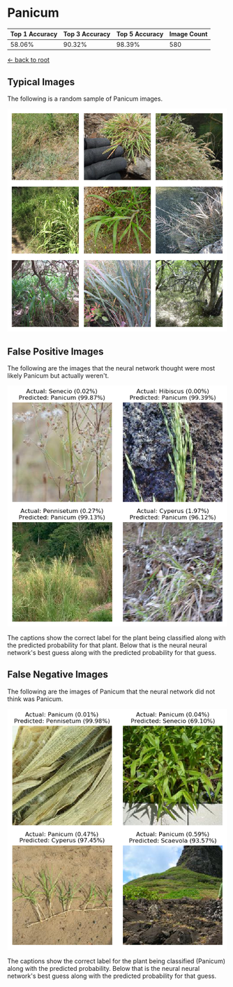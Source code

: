 
# Panicum

| Top 1 Accuracy | Top 3 Accuracy | Top 5 Accuracy | Image Count | 
| --- | --- | --- | --- |
| 58.06% | 90.32% | 98.39% | 580 | 

[← back to root](https://github.com/HACC2018/ohia.ai#results)

## Typical Images
The following is a random sample of Panicum images.
<p align="center"> <img src="../../../figures/typical/Panicum.png?raw=true"> </p>

## False Positive Images
The following are the images that the neural network thought were most likely Panicum but actually weren't.  
<p align="center"> <img src="../../../figures/false_positives/Panicum.png?raw=true"> </p>
The captions show the correct label for the plant being classified along with the predicted probability for that plant.  Below that is the neural neural network's best guess along with the predicted probability for that guess.

## False Negative Images
The following are the images of Panicum that the neural network did not think was Panicum.  
<p align="center"> <img src="../../../figures/false_negatives/Panicum.png?raw=true"> </p>
The captions show the correct label for the plant being classified (Panicum) along with the predicted probability.  Below that is the neural neural network's best guess along with the predicted probability for that guess.
